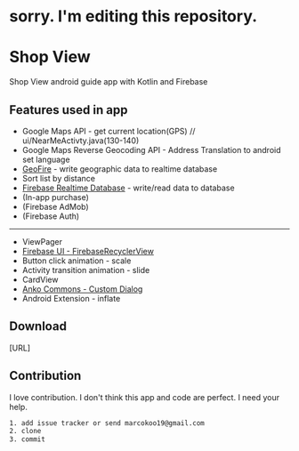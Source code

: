 # sorry. I'm editing this repository.



# Shop View
Shop View android guide app with Kotlin and Firebase


## Features used in app
* Google Maps API - get current location(GPS) // ui/NearMeActivty.java(130-140)
* Google Maps Reverse Geocoding API - Address Translation to android set language
* [GeoFire](https://github.com/firebase/geofire-java) - write geographic data to realtime database
* Sort list by distance
* [Firebase Realtime Database](https://firebase.google.com/docs/database/) - write/read data to database
* (In-app purchase)
* (Firebase AdMob)
* (Firebase Auth)
---
* ViewPager
* [Firebase UI - FirebaseRecyclerView](https://github.com/firebase/FirebaseUI-Android/blob/master/database/README.md)
* Button click animation - scale
* Activity transition animation - slide
* CardView
* [Anko Commons - Custom Dialog](https://github.com/Kotlin/anko/wiki/Anko-Commons-%E2%80%93-Dialogs)
* Android Extension - inflate


## Download
[URL]

## Contribution
I love contribution. I don't think this app and code are perfect. I need your help.
```html
1. add issue tracker or send marcokoo19@gmail.com
2. clone
3. commit
```
